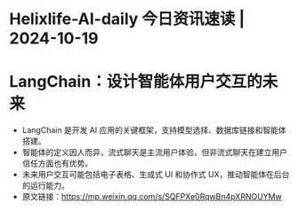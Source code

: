 # Helixlife-AI-daily 今日资讯速读 | 2024-10-19

# **LangChain：设计智能体用户交互的未来**
- LangChain 是开发 AI 应用的关键框架，支持模型选择、数据库链接和智能体搭建。
- 智能体的定义因人而异，流式聊天是主流用户体验，但非流式聊天在建立用户信任方面也有优势。
- 未来用户交互可能包括电子表格、生成式 UI 和协作式 UX，推动智能体在后台的运行能力。
- 原文链接：https://mp.weixin.qq.com/s/SQFPXe0RqwBn4pXRNOUYMw

